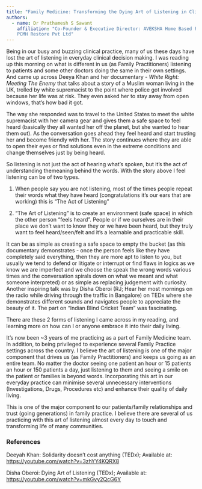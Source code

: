 ```yaml
---
title: "Family Medicine: Transforming the Dying Art of Listening in Clinical Practice"
authors:
  - name: Dr Prathamesh S Sawant
    affiliation: "Co-Founder & Executive Director: AVEKSHA Home Based Primary Care,
    PCMH Restore Pvt Ltd"
---
```


Being in our busy and buzzing clinical practice, many of us these days have lost the art of listening in everyday clinical decision making. I was reading up this morning on what is different in us (as Family Practitioners) listening to patients and some other doctors doing the same in their own settings. And came up across Deeya Khan and her documentary - *White Right: Meeting The Enemy* that talks about a story of a Muslim woman living in the UK, trolled by white supremacist to the point where police got involved because her life was at risk. They even asked her to stay away from open windows, that’s how bad it got.


The way she responded was to travel to the United States to meet the white supremacist with her camera gear and gives them a safe space to feel heard (basically they all wanted her off the planet, but she wanted to hear them out). As the conversation goes ahead they feel heard and start trusting her and become friendly with her. The story continues where they are able to open their eyes or find solutions even in the extreme conditions and change themselves just by being heard.


So listening is not just the act of hearing what’s spoken, but it’s the act of understanding themeaning behind the words. With the story above I feel listening can be of two types.

1. When people say you are not listening, most of the times people repeat their words what they
have heard (congratulations it’s our ears that are working) this is “The Act of Listening”

2. “The Art of Listening” is to create an environment (safe space) in which the other person
“feels heard”. People or if we ourselves are in their place we don’t want to know they or we have been heard, but they truly want to feel heard/seen/felt and it’s a learnable and practicable skill.


It can be as simple as creating a safe space to empty the bucket (as this documentary
demonstrates - once the person feels like they have completely said everything, then they are
more apt to listen to you, but usually we tend to defend or litigate or interrupt or find flaws in logics as we know we are imperfect and we choose the speak the wrong words various times and the conversation spirals down on what we meant and what someone interpreted) or as simple as replacing judgement with curiosity. Another inspiring talk was by Disha Oberoi (RJ; Hear her most mornings on the radio while driving through the traffic in Bangalore) on TEDx where she demonstrates different sounds and navigates people to appreciate the beauty of it. The part on “Indian Blind Cricket Team” was fascinating.

There are these 2 forms of listening I came across in my reading, and learning more on how can I or anyone embrace it into their daily living.

It’s now been ~3 years of me practicing as a part of Family Medicine team. In addition, to being privileged to experience several Family Practice settings across the country. I believe the art of listening is one of the major component that drives us (as Family Practitioners) and keeps us going as an entire team. No matter the doctor seeing one patient an hour or 15 patients an hour or 150 patients a day, just listening to them and seeing a smile on the patient or families is beyond words. Incorporating this art in our everyday practice can minimise several unnecessary interventions (Investigations, Drugs, Procedures etc) and enhance their quality of daily living.

This is one of the major component to our patients/family relationships and trust (going
generations) in family practice. I believe there are several of us practicing with this art of
listening almost every day to touch and transforming life of many communities.


### References

Deeyah Khan: Solidarity doesn’t cost anything (TEDx); Available at:
https://youtube.com/watch?v=3zhYY4KQRX8

Disha Oberoi: Dying Art of Listening (TEDx); Available at:
https://youtube.com/watch?v=mkGvy2QcG6Y